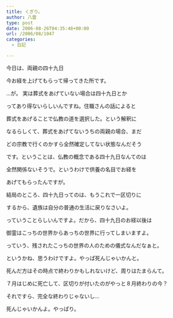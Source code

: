 ```yaml
---
title: くぎり。
author: 八雲
type: post
date: 2006-08-26T04:35:48+00:00
url: /2006/08/1047
categories:
  - 日記

---
```

今日は、両親の四十九日

今お経を上げてもらって帰ってきた所です。

…が。 実は葬式をあげていない場合は四十九日とか
  
ってあり得ないらしいんですね。住職さんの話によると
  
葬式をあげることで仏教の道を選択した。という解釈に
  
なるらしくて、葬式をあげてないうちの両親の場合、まだ
  
どの宗教で行くのかすら全然確定してない状態なんだそう
  
です。ということは、仏教の概念である四十九日なんてのは
  
全然関係ないそうで。というわけで供養の名目でお経を
  
あげてもらったんですが。

結局のところ、四十九日ってのは、もうこれで一区切りに
  
するから、遺族は自分の普通の生活に戻りなさいよ。
  
っていうことらしいんですよ。だから、四十九日のお経以後は
  
御霊はこっちの世界からあっちの世界に行ってしまいますよ。
  
っていう、残されたこっちの世界の人のための儀式なんだなぁと。

というかね、思うわけですよ。やっぱ死んじゃいかんと。
  
死んだ方はその時点で終わりかもしれないけど、周りはたまらんて。
  
７月はじめに死亡して、区切りが付いたのがやっと８月終わりの今？
  
それですら、完全な終わりじゃないし…
  
死んじゃいかんよ。やっぱり。